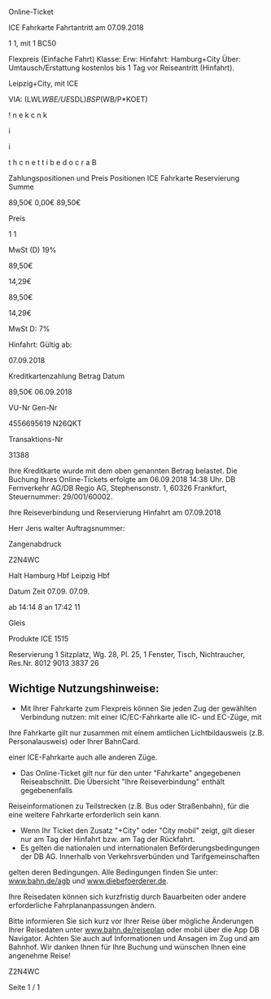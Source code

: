 Online-Ticket

ICE Fahrkarte
Fahrtantritt am 07.09.2018

1
1, mit 1 BC50

Flexpreis (Einfache Fahrt)
Klasse:
Erw:
Hinfahrt: Hamburg+City
Über:
Umtausch/Erstattung kostenlos bis 1 Tag vor Reiseantritt (Hinfahrt).

 Leipzig+City, mit ICE

VIA: (LWL*WBE/UE*SDL)*BSP*(WB/P*KOET)

!
n
e
k
c
n
k

i

i

t
h
c
n
e
t
t
i
b
e
d
o
c
r
a
B

Zahlungspositionen und Preis
Positionen
ICE Fahrkarte
Reservierung
Summe

89,50€
0,00€
89,50€

Preis

1
1

MwSt (D) 19%

89,50€

14,29€

89,50€

14,29€

MwSt D: 7%

Hinfahrt:
Gültig ab:

07.09.2018

Kreditkartenzahlung
Betrag
Datum

89,50€
06.09.2018

VU-Nr
Gen-Nr

4556695619
N26QKT

Transaktions-Nr

31388

Ihre Kreditkarte wurde mit dem oben genannten Betrag belastet. Die Buchung Ihres
Online-Tickets erfolgte am 06.09.2018 14:38 Uhr. DB Fernverkehr AG/DB Regio AG,
Stephensonstr. 1, 60326 Frankfurt, Steuernummer: 29/001/60002.

Ihre Reiseverbindung und Reservierung Hinfahrt am 07.09.2018

Herr  Jens walter
Auftragsnummer:

Zangenabdruck

Z2N4WC

Halt
Hamburg Hbf
Leipzig Hbf

Datum Zeit
07.09.
07.09.

ab 14:14 8
an 17:42 11

Gleis

Produkte
ICE 1515

Reservierung
1 Sitzplatz, Wg. 28, Pl. 25, 1 Fenster, Tisch,
Nichtraucher, Res.Nr. 8012 9013 3837 26

Wichtige Nutzungshinweise:
-
- Mit Ihrer Fahrkarte zum Flexpreis können Sie jeden Zug der gewählten Verbindung nutzen: mit einer IC/EC-Fahrkarte alle IC- und EC-Züge, mit

Ihre Fahrkarte gilt nur zusammen mit einem amtlichen Lichtbildausweis (z.B. Personalausweis) oder Ihrer BahnCard.

einer ICE-Fahrkarte auch alle anderen Züge.

- Das Online-Ticket gilt nur für den unter "Fahrkarte" angegebenen Reiseabschnitt. Die Übersicht "Ihre Reiseverbindung" enthält gegebenenfalls

Reiseinformationen zu Teilstrecken (z.B. Bus oder Straßenbahn), für die eine weitere Fahrkarte erforderlich sein kann.
- Wenn Ihr Ticket den Zusatz "+City" oder "City mobil" zeigt, gilt dieser nur am Tag der Hinfahrt bzw. am Tag der Rückfahrt.
- Es gelten die nationalen und internationalen Beförderungsbedingungen der DB AG. Innerhalb von Verkehrsverbünden und Tarifgemeinschaften

gelten deren Bedingungen. Alle Bedingungen finden Sie unter: www.bahn.de/agb und www.diebefoerderer.de.

Ihre Reisedaten können sich kurzfristig durch Bauarbeiten oder andere erforderliche Fahrplananpassungen ändern.

Bitte informieren Sie sich kurz vor Ihrer Reise über mögliche Änderungen Ihrer Reisedaten unter www.bahn.de/reiseplan oder mobil über die
App DB Navigator. Achten Sie auch auf Informationen und Ansagen im Zug und am Bahnhof. Wir danken Ihnen für Ihre Buchung und wünschen
Ihnen eine angenehme Reise!

Z2N4WC

Seite 1 / 1

